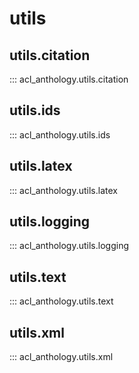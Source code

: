 # utils

## utils.citation

::: acl_anthology.utils.citation

## utils.ids

::: acl_anthology.utils.ids

## utils.latex

::: acl_anthology.utils.latex

## utils.logging

::: acl_anthology.utils.logging

## utils.text

::: acl_anthology.utils.text

## utils.xml

::: acl_anthology.utils.xml
